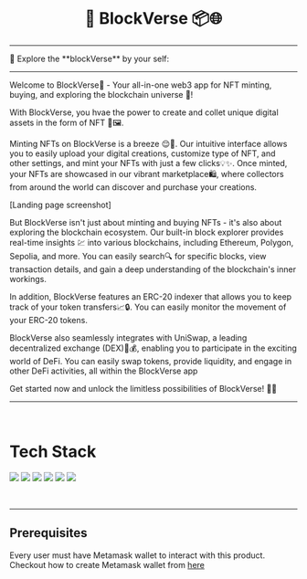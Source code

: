 <h1 align="center"> 🔗 BlockVerse 📦🌐</h1>



<hr>
  🔗 Explore the **blockVerse** by your self: 
<hr>


Welcome to BlockVerse🚀 - Your all-in-one web3 app for NFT minting, buying, and exploring the blockchain universe 🔗!

With BlockVerse, you hvae the power to create and collet unique digital assets in the form of NFT 🎨🖼.  

Minting NFTs on BlockVerse is a breeze 😌🎉. Our intuitive interface allows you to easily upload your digital creations, customize type of NFT, and other settings, and mint your NFTs with just a few clicks💡✨. Once minted, your NFTs are showcased in our vibrant marketplace🛍️, where collectors from around the world can discover and purchase your creations.

[Landing page screenshot]

But BlockVerse isn't just about minting and buying NFTs - it's also about exploring the blockchain ecosystem. Our built-in block explorer provides real-time insights 💹 into various blockchains, including Ethereum, Polygon, Sepolia, and more. You can easily search🔍 for specific blocks, view transaction details, and gain a deep understanding of the blockchain's inner workings.

In addition, BlockVerse features an ERC-20 indexer that allows you to keep track of your token transfers📈🔒. You can easily monitor the movement of your ERC-20 tokens.

BlockVerse also seamlessly integrates with UniSwap, a leading decentralized exchange (DEX)🔄💰, enabling you to participate in the exciting world of DeFi. You can easily swap tokens, provide liquidity, and engage in other DeFi activities, all within the BlockVerse app

<!-- ## How we buit it? -->


<!-- ## Challenges we ran into -->

<!-- ## What we learned -->


Get started now and unlock the limitless possibilities of BlockVerse! 💫🚀

<hr>

<br>

# Tech Stack
![](https://img.shields.io/badge/Solidity-e6e6e6?style=for-the-badge&logo=solidity&logoColor=black)
![](https://img.shields.io/badge/Ethereum-3C3C3D?style=for-the-badge&logo=Ethereum&logoColor=white)
![](https://img.shields.io/badge/React-20232A?style=for-the-badge&logo=react&logoColor=61DAFB)
![](https://img.shields.io/badge/JavaScript-323330?style=for-the-badge&logo=javascript&logoColor=F7DF1E)
![](https://img.shields.io/badge/Node.js-339933?style=for-the-badge&logo=nodedotjs&logoColor=white)
![](https://img.shields.io/badge/Google_Cloud-4285F4?style=for-the-badge&logo=google-cloud&logoColor=white)

<br>

<hr>

## Prerequisites

Every user must have Metamask wallet to interact with this product. Checkout how to create Metamask wallet from [here](https://polygon.technology/blog/getting-started-with-metamask-on-polygon)

